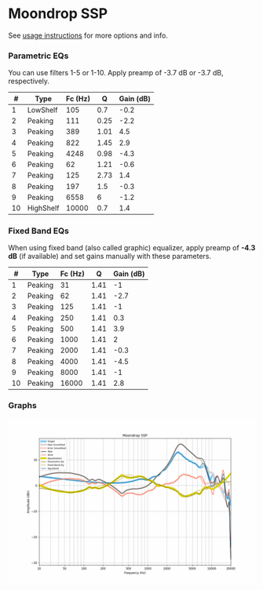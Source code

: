 # Moondrop SSP
See [usage instructions](https://github.com/jaakkopasanen/AutoEq#usage) for more options and info.

### Parametric EQs
You can use filters 1-5 or 1-10. Apply preamp of -3.7 dB or -3.7 dB, respectively.

|   # | Type      |   Fc (Hz) |    Q |   Gain (dB) |
|-----|-----------|-----------|------|-------------|
|   1 | LowShelf  |       105 | 0.7  |        -0.2 |
|   2 | Peaking   |       111 | 0.25 |        -2.2 |
|   3 | Peaking   |       389 | 1.01 |         4.5 |
|   4 | Peaking   |       822 | 1.45 |         2.9 |
|   5 | Peaking   |      4248 | 0.98 |        -4.3 |
|   6 | Peaking   |        62 | 1.21 |        -0.6 |
|   7 | Peaking   |       125 | 2.73 |         1.4 |
|   8 | Peaking   |       197 | 1.5  |        -0.3 |
|   9 | Peaking   |      6558 | 6    |        -1.2 |
|  10 | HighShelf |     10000 | 0.7  |         1.4 |

### Fixed Band EQs
When using fixed band (also called graphic) equalizer, apply preamp of **-4.3 dB** (if available) and set gains manually with these parameters.

|   # | Type    |   Fc (Hz) |    Q |   Gain (dB) |
|-----|---------|-----------|------|-------------|
|   1 | Peaking |        31 | 1.41 |        -1   |
|   2 | Peaking |        62 | 1.41 |        -2.7 |
|   3 | Peaking |       125 | 1.41 |        -1   |
|   4 | Peaking |       250 | 1.41 |         0.3 |
|   5 | Peaking |       500 | 1.41 |         3.9 |
|   6 | Peaking |      1000 | 1.41 |         2   |
|   7 | Peaking |      2000 | 1.41 |        -0.3 |
|   8 | Peaking |      4000 | 1.41 |        -4.5 |
|   9 | Peaking |      8000 | 1.41 |        -1   |
|  10 | Peaking |     16000 | 1.41 |         2.8 |

### Graphs
![](./Moondrop%20SSP.png)
